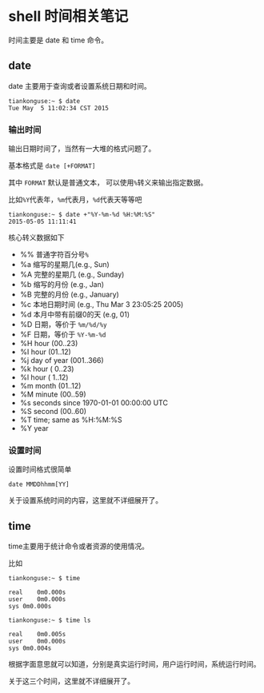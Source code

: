 # shell 时间相关笔记

时间主要是 date 和 time 命令。  

## date

date 主要用于查询或者设置系统日期和时间。  


```
tiankonguse:~ $ date
Tue May  5 11:02:34 CST 2015
```

### 输出时间

输出日期时间了，当然有一大堆的格式问题了。  

基本格式是 `date [+FORMAT]`  

其中 `FORMAT` 默认是普通文本， 可以使用`%`转义来输出指定数据。  

比如`%Y`代表年，`%m`代表月，`%d`代表天等等吧  

```
tiankonguse:~ $ date +"%Y-%m-%d %H:%M:%S"
2015-05-05 11:11:41
```

核心转义数据如下  

* %%     普通字符百分号`%`
* %a     缩写的星期几(e.g., Sun)
* %A     完整的星期几 (e.g., Sunday)
* %b     缩写的月份 (e.g., Jan)
* %B     完整的月份 (e.g., January)
* %c     本地日期时间 (e.g., Thu Mar  3 23:05:25 2005)
* %d     本月中带有前缀0的天 (e.g, 01)
* %D     日期，等价于 `%m/%d/%y`
* %F     日期，等价于 `%Y-%m-%d`
* %H     hour (00..23)
* %I     hour (01..12)
* %j     day of year (001..366)
* %k     hour ( 0..23)
* %l     hour ( 1..12)
* %m     month (01..12)
* %M     minute (00..59)
* %s     seconds since 1970-01-01 00:00:00 UTC
* %S     second (00..60)
* %T     time; same as %H:%M:%S
* %Y     year

### 设置时间

设置时间格式很简单  

```
date MMDDhhmm[YY]
```
关于设置系统时间的内容，这里就不详细展开了。  



## time

time主要用于统计命令或者资源的使用情况。  

比如  

```
tiankonguse:~ $ time

real	0m0.000s
user	0m0.000s
sys	0m0.000s

tiankonguse:~ $ time ls

real	0m0.005s
user	0m0.000s
sys	0m0.004s
```

根据字面意思就可以知道，分别是真实运行时间，用户运行时间，系统运行时间。  

关于这三个时间，这里就不详细展开了。  



